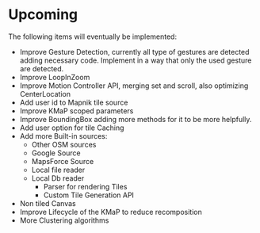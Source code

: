 # Upcoming

The following items will eventually be implemented:

* Improve Gesture Detection, currently all type of gestures are detected adding necessary code. Implement in a
way that only the used gesture are detected.
* Improve LoopInZoom
* Improve Motion Controller API, merging set and scroll, also optimizing CenterLocation
* Add user id to Mapnik tile source
* Improve KMaP scoped parameters
* Improve BoundingBox adding more methods for it to be more helpfully.
* Add user option for tile Caching
* Add more Built-in sources:
    * Other OSM sources
    * Google Source
    * MapsForce Source
    * Local file reader
    * Local Db reader
      * Parser for rendering Tiles
      * Custom Tile Generation API
* Non tiled Canvas
* Improve Lifecycle of the KMaP to reduce recomposition
* More Clustering algorithms